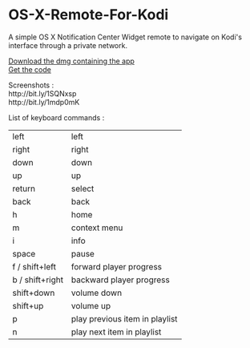 # OS-X-Remote-For-Kodi

<p>
  A simple OS X Notification Center Widget remote to navigate on Kodi's interface through a private network. 
</p>

<p>
  <a href="http://bit.ly/1M5Iv5B">Download the dmg containing the app</a><br/>
  <a href="http://bit.ly/1TDEhrs">Get the code</a><br/>
</p>
<p>
  Screenshots :<br/>
  <a>http://bit.ly/1SQNxsp</a><br/> 
  <a>http://bit.ly/1mdp0mK</a><br/>
</p>

List of keyboard commands :
<table>
  <tr><td>left</td><td>left</td></tr>
  <tr><td>right</td><td>right</td></tr>
  <tr><td>down</td><td>down</td></tr>
  <tr><td>up</td><td>up</td></tr>
  <tr><td>return</td><td>select</td></tr>
  <tr><td>back</td><td>back</td></tr>
  <tr><td>h</td><td>home</td></tr>
  <tr><td>m</td><td>context menu</td></tr>
  <tr><td>i</td><td>info</td></tr>
  <tr><td>space</td><td>pause</td></tr>
  <tr><td>f / shift+left</td><td>forward player progress</td></tr>
  <tr><td>b / shift+right</td><td>backward player progress</td></tr>
  <tr><td>shift+down</td><td>volume down</td></tr>
  <tr><td>shift+up</td><td>volume up</td></tr>
  <tr><td>p</td><td>play previous item in playlist</td></tr>
  <tr><td>n</td><td>play next item in playlist</td></tr>
</table>
